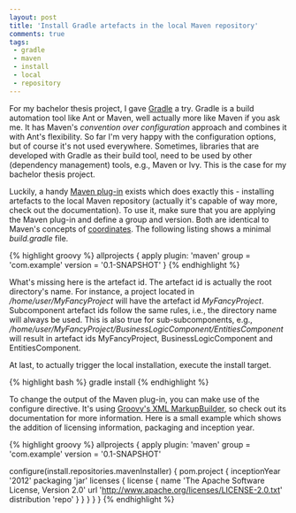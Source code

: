 ```yaml
---
layout: post
title: 'Install Gradle artefacts in the local Maven repository'
comments: true
tags:
 - gradle
 - maven
 - install
 - local
 - repository
---
```


For my bachelor thesis project, I gave [Gradle](http://www.gradle.org/) a try.
Gradle is a build automation tool like Ant or Maven, well actually more like
Maven if you ask me. It has Maven's *convention over configuration* approach and
combines it with Ant's flexibility. So far I'm very happy with the configuration
options, but of course it's not used everywhere. Sometimes, libraries that are
developed with Gradle as their build tool, need to be used by other
(dependency management) tools, e.g., Maven or Ivy. This is the case for my
bachelor thesis project.

Luckily, a handy
[Maven plug-in](http://gradle.org/docs/current/userguide/maven_plugin.html)
exists which does exactly this - installing artefacts to the local Maven
repository (actually it's capable of way more, check out the documentation).
To use it, make sure that you are applying the Maven plug-in and define a
group and version. Both are identical to Maven's concepts of
[coordinates](http://maven.apache.org/pom.html#Maven_Coordinates). The following
listing shows a minimal *build.gradle* file.

{% highlight groovy %}
allprojects {
  apply plugin: 'maven'
  group = 'com.example'
  version = '0.1-SNAPSHOT'
}
{% endhighlight %}

What's missing here is the artefact id. The artefact id is actually the
root directory's name. For instance, a project located in
*/home/user/MyFancyProject* will have the artefact id *MyFancyProject*.
Subcomponent artefact ids follow the same rules, i.e., the directory name will
always be used. This is also true for sub-subcomponents, e.g.,
*/home/user/MyFancyProject/BusinessLogicComponent/EntitiesComponent* will
result in artefact ids MyFancyProject, BusinessLogicComponent and
EntitiesComponent.

At last, to actually trigger the local installation, execute the install target.

{% highlight bash %}
gradle install
{% endhighlight %}

To change the output of the Maven plug-in, you can make use of the configure
directive. It's using
[Groovy's XML MarkupBuilder](http://groovy.codehaus.org/Creating+XML+using+Groovy's+MarkupBuilder),
so check out its documentation for more information. Here is a small example
which shows the addition of licensing information, packaging and inception
year.

{% highlight groovy %}
allprojects {
  apply plugin: 'maven'
  group = 'com.example'
  version = '0.1-SNAPSHOT'

  configure(install.repositories.mavenInstaller) {
    pom.project {
      inceptionYear '2012'
      packaging 'jar'
      licenses {
        license {
          name 'The Apache Software License, Version 2.0'
          url 'http://www.apache.org/licenses/LICENSE-2.0.txt'
          distribution 'repo'
        }
      }
    }
  }
}
{% endhighlight %}